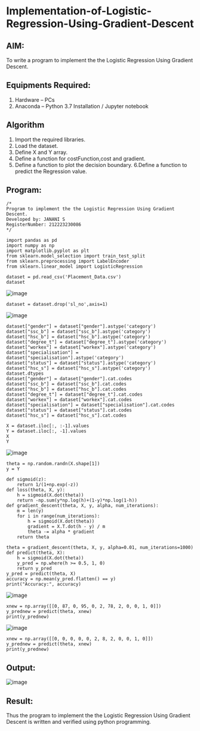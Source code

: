 # Implementation-of-Logistic-Regression-Using-Gradient-Descent

## AIM:
To write a program to implement the the Logistic Regression Using Gradient Descent.

## Equipments Required:
1. Hardware – PCs
2. Anaconda – Python 3.7 Installation / Jupyter notebook

## Algorithm
1. Import the required libraries.
2. Load the dataset.
3. Define X and Y array.
4. Define a function for costFunction,cost and gradient.
5. Define a function to plot the decision boundary. 6.Define a function to predict the Regression value.

## Program:
```
/*
Program to implement the the Logistic Regression Using Gradient Descent.
Developed by: JANANI S
RegisterNumber: 212223230086
*/
```
```
import pandas as pd
import numpy as np
import matplotlib.pyplot as plt
from sklearn.model_selection import train_test_split
from sklearn.preprocessing import LabelEncoder
from sklearn.linear_model import LogisticRegression

dataset = pd.read_csv('Placement_Data.csv')
dataset
```
![image](https://github.com/user-attachments/assets/c1e7a3c7-d65e-490e-a268-8fb024be2721)
```
dataset = dataset.drop('sl_no',axis=1)
```
![image](https://github.com/user-attachments/assets/0d33da01-03e4-48ca-83db-f4cac0dcc187)
```
dataset["gender"] = dataset["gender"].astype('category')
dataset["ssc_b"] = dataset["ssc_b"].astype('category')
dataset["hsc_b"] = dataset["hsc_b"].astype('category')
dataset["degree_t"] = dataset["degree_t"].astype('category')
dataset["workex"] = dataset["workex"].astype('category')
dataset["specialisation"] = dataset["specialisation"].astype('category')
dataset["status"] = dataset["status"].astype('category')
dataset["hsc_s"] = dataset["hsc_s"].astype('category')
dataset.dtypes
dataset["gender"] = dataset["gender"].cat.codes
dataset["ssc_b"] = dataset["ssc_b"].cat.codes
dataset["hsc_b"] = dataset["hsc_b"].cat.codes
dataset["degree_t"] = dataset["degree_t"].cat.codes
dataset["workex"] = dataset["workex"].cat.codes
dataset["specialisation"] = dataset["specialisation"].cat.codes
dataset["status"] = dataset["status"].cat.codes
dataset["hsc_s"] = dataset["hsc_s"].cat.codes
```
```
X = dataset.iloc[:, :-1].values
Y = dataset.iloc[:, -1].values
X
Y
```
![image](https://github.com/user-attachments/assets/9b0bc69b-35ca-457c-8feb-c2d3204d1177)
```
theta = np.random.randn(X.shape[1])
y = Y
```
```
def sigmoid(z):
    return 1/(1+np.exp(-z))
def loss(theta, X, y):
    h = sigmoid(X.dot(theta))
    return -np.sum(y*np.log(h)+(1-y)*np.log(1-h))
def gradient_descent(theta, X, y, alpha, num_iterations):
    m = len(y)
    for i in range(num_iterations):
        h = sigmoid(X.dot(theta))
        gradient = X.T.dot(h - y) / m
        theta -= alpha * gradient
    return theta

theta = gradient_descent(theta, X, y, alpha=0.01, num_iterations=1000)
def predict(theta, X):
    h = sigmoid(X.dot(theta))
    y_pred = np.where(h >= 0.5, 1, 0)
    return y_pred
y_pred = predict(theta, X)
accuracy = np.mean(y_pred.flatten() == y)
print("Accuracy:", accuracy)
```
![image](https://github.com/user-attachments/assets/bec64ce0-afe7-4fab-99ca-c6807f8b8281)
```
xnew = np.array([[0, 87, 0, 95, 0, 2, 78, 2, 0, 0, 1, 0]])
y_prednew = predict(theta, xnew)
print(y_prednew)
```
![image](https://github.com/user-attachments/assets/8d8f310c-2de9-4c74-8f76-6a227869e291)
```
xnew = np.array([[0, 0, 0, 0, 0, 2, 8, 2, 0, 0, 1, 0]])
y_prednew = predict(theta, xnew)
print(y_prednew)
```


## Output:
![image](https://github.com/user-attachments/assets/c8c47537-5bcd-4285-966d-50bd0a21674d)



## Result:
Thus the program to implement the the Logistic Regression Using Gradient Descent is written and verified using python programming.


